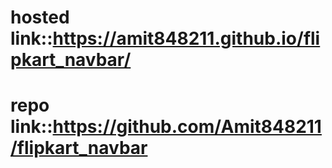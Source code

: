 # hosted link::https://amit848211.github.io/flipkart_navbar/
# repo link::https://github.com/Amit848211/flipkart_navbar
